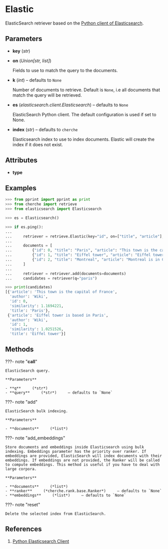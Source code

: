 # Elastic

ElasticSearch retriever based on the [Python client of Elasticsearch](https://elasticsearch-py.readthedocs.io/en/v7.15.1/).



## Parameters

- **key** (*str*)

- **on** (*Union[str, list]*)

    Fields to use to match the query to the documents.

- **k** (*int*) – defaults to `None`

    Number of documents to retrieve. Default is `None`, i.e all documents that match the query  will be retrieved.

- **es** (*elasticsearch.client.Elasticsearch*) – defaults to `None`

    ElasticSearch Python client. The default configuration is used if set to None.

- **index** (*str*) – defaults to `cherche`

    Elasticsearch index to use to index documents. Elastic will create the index if it does not exist.


## Attributes

- **type**


## Examples

```python
>>> from pprint import pprint as print
>>> from cherche import retrieve
>>> from elasticsearch import Elasticsearch

>>> es = Elasticsearch()

>>> if es.ping():
...
...     retriever = retrieve.Elastic(key="id", on=["title", "article"], k=2, es=es, index="test")
...
...     documents = [
...         {"id": 0, "title": "Paris", "article": "This town is the capital of France", "author": "Wiki"},
...         {"id": 1, "title": "Eiffel tower", "article": "Eiffel tower is based in Paris", "author": "Wiki"},
...         {"id": 2, "title": "Montreal", "article": "Montreal is in Canada.", "author": "Wiki"},
...     ]
...
...     retriever = retriever.add(documents=documents)
...     candidates = retriever(q="paris")

>>> print(candidates)
[{'article': 'This town is the capital of France',
  'author': 'Wiki',
  'id': 0,
  'similarity': 1.1694221,
  'title': 'Paris'},
 {'article': 'Eiffel tower is based in Paris',
  'author': 'Wiki',
  'id': 1,
  'similarity': 1.0251526,
  'title': 'Eiffel tower'}]
```

## Methods

???- note "__call__"

    ElasticSearch query.

    **Parameters**

    - **q**     (*str*)    
    - **query**     (*str*)     – defaults to `None`    
    
???- note "add"

    ElasticSearch bulk indexing.

    **Parameters**

    - **documents**     (*list*)    
    
???- note "add_embeddings"

    Store documents and embeddings inside Elasticsearch using bulk indexing. Embeddings parameter has the priority over ranker. If embeddings are provided, ElasticSearch will index documents with their embeddings. If embeddings are not provided, the Ranker will be called to compute embeddings. This method is useful if you have to deal with large corpora.

    **Parameters**

    - **documents**     (*list*)    
    - **ranker**     (*cherche.rank.base.Ranker*)     – defaults to `None`    
    - **embeddings**     (*list*)     – defaults to `None`    
    
???- note "reset"

    Delete the selected index from ElasticSearch.

    
## References

1. [Python Elasticsearch Client](https://elasticsearch-py.readthedocs.io/en/v7.15.1/)

